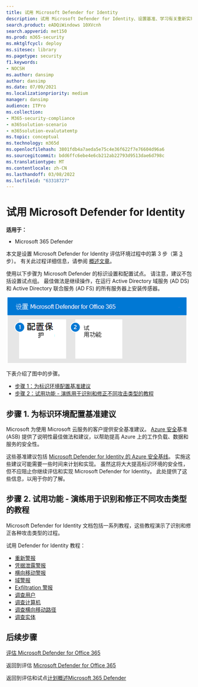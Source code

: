 ```yaml
---
title: 试用 Microsoft Defender for Identity
description: 试用 Microsoft Defender for Identity、设置基准、学习有关重新实现、凭据泄露、横向移动、域入侵和泄漏警报等的教程。
search.product: eADQiWindows 10XVcnh
search.appverid: met150
ms.prod: m365-security
ms.mktglfcycl: deploy
ms.sitesec: library
ms.pagetype: security
f1.keywords:
- NOCSH
ms.author: dansimp
author: dansimp
ms.date: 07/09/2021
ms.localizationpriority: medium
manager: dansimp
audience: ITPro
ms.collection:
- M365-security-compliance
- m365solution-scenario
- m365solution-evalutatemtp
ms.topic: conceptual
ms.technology: m365d
ms.openlocfilehash: 3801fdb4a7aeda5e75c4e36f622f7e76604d96a6
ms.sourcegitcommit: bdd6ffc6ebe4e6cb212ab22793d9513dae6d798c
ms.translationtype: MT
ms.contentlocale: zh-CN
ms.lasthandoff: 03/08/2022
ms.locfileid: "63318727"
---
```

# <a name="pilot-microsoft-defender-for-identity"></a>试用 Microsoft Defender for Identity


**适用于：**
- Microsoft 365 Defender

本文是设置 Microsoft Defender for Identity 评估环境过程中的第 3 步（第 [3](eval-defender-identity-overview.md) 步）。 有关此过程详细信息，请参阅 [概述文章](eval-defender-identity-overview.md)。

使用以下步骤为 Microsoft Defender 的标识设置和配置试点。 请注意，建议不包括设置试点组。 最佳做法是继续操作，在运行 Active Directory 域服务 (AD DS) 和 Active Directory 联合服务 (AD FS) 的所有服务器上安装传感器。

![将 Microsoft Defender for Identity 添加到 Defender 评估环境的步骤。](../../media/defender/m365-defender-identity-pilot-steps.png)

下表介绍了图中的步骤。

- [步骤 1：为标识环境配置基准建议](#step-1-configure-benchmark-recommendations-for-your-identity-environment)
- [步骤 2：试用功能 - 演练用于识别和修正不同攻击类型的教程 ](#step-2-try-out-capabilities--walk-through-tutorials-for-identifying-and-remediating-different-attack-types)

## <a name="step-1-configure-benchmark-recommendations-for-your-identity-environment"></a>步骤 1. 为标识环境配置基准建议

Microsoft 为使用 Microsoft 云服务的客户提供安全基准建议。 [Azure 安全](/security/benchmark/azure/overview)基准 (ASB) 提供了说明性最佳做法和建议，以帮助提高 Azure 上的工作负载、数据和服务的安全性。

这些基准建议包括 [Microsoft Defender for Identity 的 Azure 安全基线](/security/benchmark/azure/baselines/defender-for-identity-security-baseline)。 实施这些建议可能需要一些时间来计划和实现。 虽然这将大大提高标识环境的安全性，但不应阻止你继续评估和实现 Microsoft Defender for Identity。 此处提供了这些信息，以用于你的了解。

## <a name="step-2-try-out-capabilities--walk-through-tutorials-for-identifying-and-remediating-different-attack-types"></a>步骤 2. 试用功能 - 演练用于识别和修正不同攻击类型的教程

Microsoft Defender for Identity 文档包括一系列教程，这些教程演示了识别和修正各种攻击类型的过程。

试用 Defender for Identity 教程：
- [重新警报](/defender-for-identity/reconnaissance-alerts)
- [凭据泄露警报](/defender-for-identity/compromised-credentials-alerts)
- [横向移动警报](/defender-for-identity/lateral-movement-alerts)
- [域警报](/defender-for-identity/domain-dominance-alerts)
- [Exfiltration 警报](/defender-for-identity/exfiltration-alerts)
- [调查用户](/defender-for-identity/investigate-a-user)
- [调查计算机](/defender-for-identity/investigate-a-computer)
- [调查横向移动路径](/defender-for-identity/investigate-lateral-movement-path)
- [调查实体](/defender-for-identity/investigate-entity)

## <a name="next-steps"></a>后续步骤

[评估 Microsoft Defender for Office 365](eval-defender-office-365-overview.md)

返回到评估 [Microsoft Defender for Office 365](eval-defender-office-365-overview.md)

返回到评估和试点[计划概述Microsoft 365 Defender](eval-overview.md)